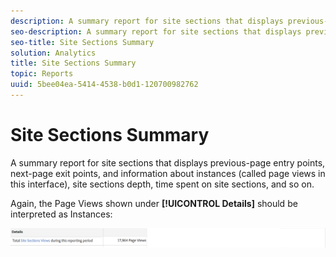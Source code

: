 ```yaml
---
description: A summary report for site sections that displays previous-page entry points, next-page exit points, and information about instances (called page views in this interface), site sections depth, time spent on site sections, and so on.
seo-description: A summary report for site sections that displays previous-page entry points, next-page exit points, and information about instances (called page views in this interface), site sections depth, time spent on site sections, and so on.
seo-title: Site Sections Summary
solution: Analytics
title: Site Sections Summary
topic: Reports
uuid: 5bee04ea-5414-4538-b0d1-120700982762
---
```


# Site Sections Summary

A summary report for site sections that displays previous-page entry points, next-page exit points, and information about instances (called page views in this interface), site sections depth, time spent on site sections, and so on.

Again, the Page Views shown under **[!UICONTROL Details]** should be interpreted as Instances:

![](assets/site_sec_summ.png)

